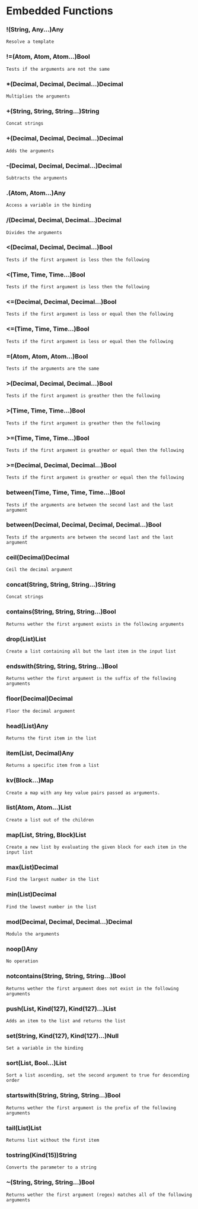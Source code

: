 # Embedded Functions

### !(String, Any...)Any
    Resolve a template

### !=(Atom, Atom, Atom...)Bool
    Tests if the arguments are not the same

### *(Decimal, Decimal, Decimal...)Decimal
    Multiplies the arguments

### +(String, String, String...)String
    Concat strings

### +(Decimal, Decimal, Decimal...)Decimal
    Adds the arguments

### -(Decimal, Decimal, Decimal...)Decimal
    Subtracts the arguments

### .(Atom, Atom...)Any
    Access a variable in the binding

### /(Decimal, Decimal, Decimal...)Decimal
    Divides the arguments

### <(Decimal, Decimal, Decimal...)Bool
    Tests if the first argument is less then the following

### <(Time, Time, Time...)Bool
    Tests if the first argument is less then the following

### <=(Decimal, Decimal, Decimal...)Bool
    Tests if the first argument is less or equal then the following

### <=(Time, Time, Time...)Bool
    Tests if the first argument is less or equal then the following

### =(Atom, Atom, Atom...)Bool
    Tests if the arguments are the same

### >(Decimal, Decimal, Decimal...)Bool
    Tests if the first argument is greather then the following

### >(Time, Time, Time...)Bool
    Tests if the first argument is greather then the following

### >=(Time, Time, Time...)Bool
    Tests if the first argument is greather or equal then the following

### >=(Decimal, Decimal, Decimal...)Bool
    Tests if the first argument is greather or equal then the following

### between(Time, Time, Time, Time...)Bool
    Tests if the arguments are between the second last and the last argument

### between(Decimal, Decimal, Decimal, Decimal...)Bool
    Tests if the arguments are between the second last and the last argument

### ceil(Decimal)Decimal
    Ceil the decimal argument

### concat(String, String, String...)String
    Concat strings

### contains(String, String, String...)Bool
    Returns wether the first argument exists in the following arguments

### drop(List)List
    Create a list containing all but the last item in the input list

### endswith(String, String, String...)Bool
    Returns wether the first argument is the suffix of the following arguments

### floor(Decimal)Decimal
    Floor the decimal argument

### head(List)Any
    Returns the first item in the list

### item(List, Decimal)Any
    Returns a specific item from a list

### kv(Block...)Map
    Create a map with any key value pairs passed as arguments.

### list(Atom, Atom...)List
    Create a list out of the children

### map(List, String, Block)List
    Create a new list by evaluating the given block for each item in the input list

### max(List)Decimal
    Find the largest number in the list

### min(List)Decimal
    Find the lowest number in the list

### mod(Decimal, Decimal, Decimal...)Decimal
    Modulo the arguments

### noop()Any
    No operation

### notcontains(String, String, String...)Bool
    Returns wether the first argument does not exist in the following arguments

### push(List, Kind(127), Kind(127)...)List
    Adds an item to the list and returns the list

### set(String, Kind(127), Kind(127)...)Null
    Set a variable in the binding

### sort(List, Bool...)List
    Sort a list ascending, set the second argument to true for descending order

### startswith(String, String, String...)Bool
    Returns wether the first argument is the prefix of the following arguments

### tail(List)List
    Returns list without the first item

### tostring(Kind(15))String
    Converts the parameter to a string

### ~(String, String, String...)Bool
    Returns wether the first argument (regex) matches all of the following arguments

